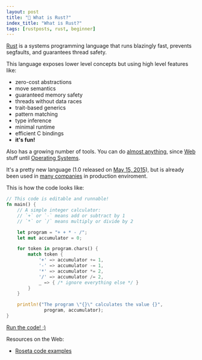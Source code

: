 ```yaml
---
layout: post
title: "📜 What is Rust?"
index_title: "What is Rust?"
tags: [rustposts, rust, beginner]
---
```


[Rust](https://www.rust-lang.org/index.html) is a systems programming language that runs blazingly fast, prevents segfaults, and guarantees thread safety.

This language exposes lower level concepts but using high level features like:

- zero-cost abstractions
- move semantics
- guaranteed memory safety
- threads without data races
- trait-based generics
- pattern matching
- type inference
- minimal runtime
- efficient C bindings
- **it's fun!**

Also has a growing number of tools. You can do [almost anything](https://github.com/kud1ing/awesome-rust), since [Web](https://github.com/kud1ing/awesome-rust#web-programming) stuff until [Operating Systems](https://github.com/kud1ing/awesome-rust#operating-systems).

It's a pretty new language (1.0 released on [May 15, 2015](http://blog.rust-lang.org/2015/05/15/Rust-1.0.html)), but is already been used in [many companies](https://www.rust-lang.org/friends.html) in production enviroment.

This is how the code looks like:

```rust
// This code is editable and runnable!
fn main() {
    // A simple integer calculator:
    // `+` or `-` means add or subtract by 1
    // `*` or `/` means multiply or divide by 2

    let program = "+ + * - /";
    let mut accumulator = 0;

    for token in program.chars() {
        match token {
            '+' => accumulator += 1,
            '-' => accumulator -= 1,
            '*' => accumulator *= 2,
            '/' => accumulator /= 2,
            _ => { /* ignore everything else */ }
        }
    }

    println!("The program \"{}\" calculates the value {}",
              program, accumulator);
}
```
[Run the code! ;)](https://play.rust-lang.org/?code=%2F%2F%20This%20code%20is%20editable%20and%20runnable!%0Afn%20main()%20%7B%0A%20%20%20%20%2F%2F%20A%20simple%20integer%20calculator%3A%0A%20%20%20%20%2F%2F%20%60%2B%60%20or%20%60-%60%20means%20add%20or%20subtract%20by%201%0A%20%20%20%20%2F%2F%20%60*%60%20or%20%60%2F%60%20means%20multiply%20or%20divide%20by%202%0A%0A%20%20%20%20let%20program%20%3D%20%22%2B%20%2B%20*%20-%20%2F%22%3B%0A%20%20%20%20let%20mut%20accumulator%20%3D%200%3B%0A%0A%20%20%20%20for%20token%20in%20program.chars()%20%7B%0A%20%20%20%20%20%20%20%20match%20token%20%7B%0A%20%20%20%20%20%20%20%20%20%20%20%20%27%2B%27%20%3D%3E%20accumulator%20%2B%3D%201%2C%0A%20%20%20%20%20%20%20%20%20%20%20%20%27-%27%20%3D%3E%20accumulator%20-%3D%201%2C%0A%20%20%20%20%20%20%20%20%20%20%20%20%27*%27%20%3D%3E%20accumulator%20*%3D%202%2C%0A%20%20%20%20%20%20%20%20%20%20%20%20%27%2F%27%20%3D%3E%20accumulator%20%2F%3D%202%2C%0A%20%20%20%20%20%20%20%20%20%20%20%20_%20%3D%3E%20%7B%20%2F*%20ignore%20everything%20else%20*%2F%20%7D%0A%20%20%20%20%20%20%20%20%7D%0A%20%20%20%20%7D%0A%0A%20%20%20%20println!(%22The%20program%20%5C%22%7B%7D%5C%22%20calculates%20the%20value%20%7B%7D%22%2C%0A%20%20%20%20%20%20%20%20%20%20%20%20%20%20program%2C%20accumulator)%3B%0A%7D%0A&run=1)

Resources on the Web:

* [Roseta code examples](https://rosettacode.org/wiki/Category:Rust)
